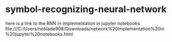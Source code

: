 # symbol-recognizing-neural-network
here is a link to the RNN in implementation in jupyter notebooks
file:///C:/Users/noblade908/Downloads/network%20implementation%20in%20jupyter%20notebooks.html
